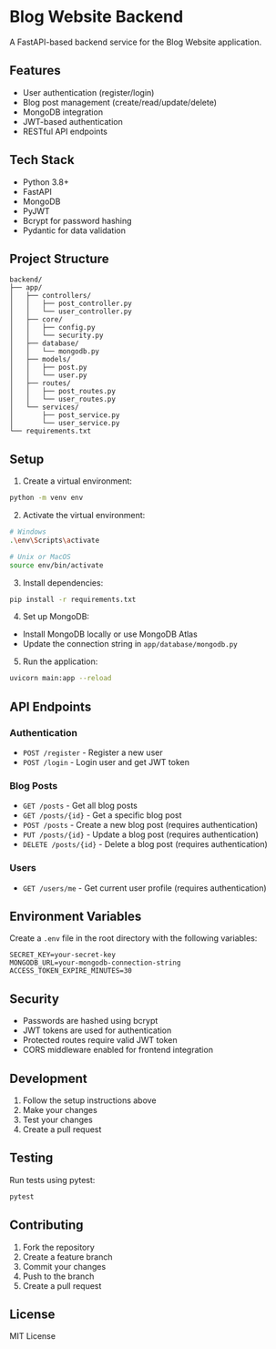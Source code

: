 # Blog Website Backend

A FastAPI-based backend service for the Blog Website application.

## Features

- User authentication (register/login)
- Blog post management (create/read/update/delete)
- MongoDB integration
- JWT-based authentication
- RESTful API endpoints

## Tech Stack

- Python 3.8+
- FastAPI
- MongoDB
- PyJWT
- Bcrypt for password hashing
- Pydantic for data validation

## Project Structure

```
backend/
├── app/
│   ├── controllers/
│   │   ├── post_controller.py
│   │   └── user_controller.py
│   ├── core/
│   │   ├── config.py
│   │   └── security.py
│   ├── database/
│   │   └── mongodb.py
│   ├── models/
│   │   ├── post.py
│   │   └── user.py
│   ├── routes/
│   │   ├── post_routes.py
│   │   └── user_routes.py
│   └── services/
│       ├── post_service.py
│       └── user_service.py
└── requirements.txt
```

## Setup

1. Create a virtual environment:
```bash
python -m venv env
```

2. Activate the virtual environment:
```bash
# Windows
.\env\Scripts\activate

# Unix or MacOS
source env/bin/activate
```

3. Install dependencies:
```bash
pip install -r requirements.txt
```

4. Set up MongoDB:
- Install MongoDB locally or use MongoDB Atlas
- Update the connection string in `app/database/mongodb.py`

5. Run the application:
```bash
uvicorn main:app --reload
```

## API Endpoints

### Authentication
- `POST /register` - Register a new user
- `POST /login` - Login user and get JWT token

### Blog Posts
- `GET /posts` - Get all blog posts
- `GET /posts/{id}` - Get a specific blog post
- `POST /posts` - Create a new blog post (requires authentication)
- `PUT /posts/{id}` - Update a blog post (requires authentication)
- `DELETE /posts/{id}` - Delete a blog post (requires authentication)

### Users
- `GET /users/me` - Get current user profile (requires authentication)

## Environment Variables

Create a `.env` file in the root directory with the following variables:

```env
SECRET_KEY=your-secret-key
MONGODB_URL=your-mongodb-connection-string
ACCESS_TOKEN_EXPIRE_MINUTES=30
```

## Security

- Passwords are hashed using bcrypt
- JWT tokens are used for authentication
- Protected routes require valid JWT token
- CORS middleware enabled for frontend integration

## Development

1. Follow the setup instructions above
2. Make your changes
3. Test your changes
4. Create a pull request

## Testing

Run tests using pytest:
```bash
pytest
```

## Contributing

1. Fork the repository
2. Create a feature branch
3. Commit your changes
4. Push to the branch
5. Create a pull request

## License

MIT License
